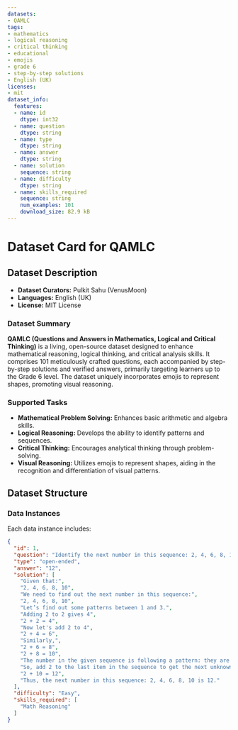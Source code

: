 ```yaml
---
datasets:
- QAMLC
tags:
- mathematics
- logical reasoning
- critical thinking
- educational
- emojis
- grade 6
- step-by-step solutions
- English (UK)
licenses:
- mit
dataset_info:
  features:
  - name: id
    dtype: int32
  - name: question
    dtype: string
  - name: type
    dtype: string
  - name: answer
    dtype: string
  - name: solution
    sequence: string
  - name: difficulty
    dtype: string
  - name: skills_required
    sequence: string
    num_examples: 101
    download_size: 82.9 kB
---
```


# Dataset Card for QAMLC

## Dataset Description

- **Dataset Curators:** Pulkit Sahu (VenusMoon)
- **Languages:** English (UK)
- **License:** MIT License

### Dataset Summary

**QAMLC (Questions and Answers in Mathematics, Logical and Critical Thinking)** is a living, open-source dataset designed to enhance mathematical reasoning, logical thinking, and critical analysis skills. It comprises 101 meticulously crafted questions, each accompanied by step-by-step solutions and verified answers, primarily targeting learners up to the Grade 6 level. The dataset uniquely incorporates emojis to represent shapes, promoting visual reasoning.

### Supported Tasks

- **Mathematical Problem Solving:** Enhances basic arithmetic and algebra skills.
- **Logical Reasoning:** Develops the ability to identify patterns and sequences.
- **Critical Thinking:** Encourages analytical thinking through problem-solving.
- **Visual Reasoning:** Utilizes emojis to represent shapes, aiding in the recognition and differentiation of visual patterns.

## Dataset Structure

### Data Instances

Each data instance includes:

```json
{
  "id": 1,
  "question": "Identify the next number in this sequence: 2, 4, 6, 8, 10",
  "type": "open-ended",
  "answer": "12",
  "solution": [
    "Given that:",
    "2, 4, 6, 8, 10",
    "We need to find out the next number in this sequence:",
    "2, 4, 6, 8, 10",
    "Let’s find out some patterns between 1 and 3.",
    "Adding 2 to 2 gives 4",
    "2 + 2 = 4",
    "Now let's add 2 to 4",
    "2 + 4 = 6",
    "Similarly,",
    "2 + 6 = 8",
    "2 + 8 = 10",
    "The number in the given sequence is following a pattern: they are increasing by 2.",
    "So, add 2 to the last item in the sequence to get the next unknown number.",
    "2 + 10 = 12",
    "Thus, the next number in this sequence: 2, 4, 6, 8, 10 is 12."
  ],
  "difficulty": "Easy",
  "skills_required": [
    "Math Reasoning"
  ]
}

